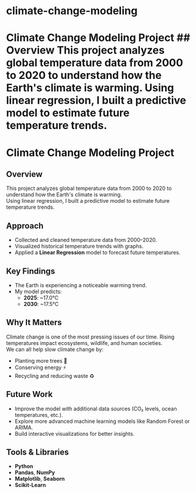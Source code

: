 # climate-change-modeling
# Climate Change Modeling Project  ## Overview This project analyzes global temperature data from 2000 to 2020 to understand how the Earth's climate is warming.   Using linear regression, I built a predictive model to estimate future temperature trends.  
# Climate Change Modeling Project

## Overview
This project analyzes global temperature data from 2000 to 2020 to understand how the Earth's climate is warming.  
Using linear regression, I built a predictive model to estimate future temperature trends.

## Approach
- Collected and cleaned temperature data from 2000–2020.
- Visualized historical temperature trends with graphs.
- Applied a **Linear Regression** model to forecast future temperatures.

## Key Findings
- The Earth is experiencing a noticeable warming trend.
- My model predicts:
  - **2025**: ~17.0°C
  - **2030**: ~17.5°C

## Why It Matters
Climate change is one of the most pressing issues of our time. Rising temperatures impact ecosystems, wildlife, and human societies.  
We can all help slow climate change by:
- Planting more trees 🌱
- Conserving energy ⚡
- Recycling and reducing waste ♻️

## Future Work
- Improve the model with additional data sources (CO₂ levels, ocean temperatures, etc.).
- Explore more advanced machine learning models like Random Forest or ARIMA.
- Build interactive visualizations for better insights.

## Tools & Libraries
- **Python**
- **Pandas**, **NumPy**
- **Matplotlib**, **Seaborn**
- **Scikit-Learn**
